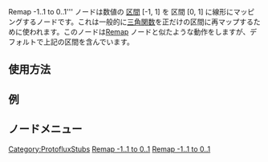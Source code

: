 <languages></languages>

Remap -1..1 to 0..1''' ノードは数値の
[区間](https://ja.wikipedia.org/wiki/%E5%8C%BA%E9%96%93_(%E6%95%B0%E5%AD%A6))
\[-1, 1\] を 区間 \[0, 1\]
に線形にマッピングするノードです。これは一般的に[三角関数](https://ja.wikipedia.org/wiki/%E4%B8%89%E8%A7%92%E9%96%A2%E6%95%B0)を正だけの区間に再マップするために使われます。このノードは[Remap](Remap_(Protoflux_node)/ja "wikilink")
ノードと似たような動作をしますが、デフォルトで上記の区間を含んでいます。

## 使用方法

## 例

## ノードメニュー

[Category:ProtofluxStubs](Category:ProtofluxStubs "wikilink") [Remap
-1..1 to 0..1](Category:Protoflux{{#translation:}} "wikilink") [Remap
-1..1 to 0..1](Category:Protoflux:Math{{#translation:}} "wikilink")